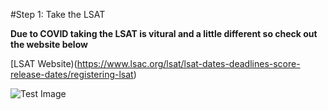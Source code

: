 #Step 1: Take the LSAT 

**Due to COVID taking the LSAT is vitural and a little different so check out the website below** 

[LSAT Website)(https://www.lsac.org/lsat/lsat-dates-deadlines-score-release-dates/registering-lsat)

![Test Image](https://octodex.gethub.com/images/bannekat.png)
